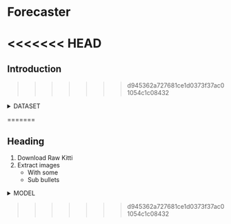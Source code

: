 # Forecaster
<<<<<<< HEAD
=======
## Introduction
>>>>>>> d945362a727681ce1d0373f37ac01054c1c08432


<details>
  <summary>DATASET</summary>
<<<<<<< HEAD

  ##### Folder structure

```
F2F
├── configs
├── data
|   ├── KITTI   
|   └── RAW
├── dataset
├── inference
├── model
├── PS
├── runs
└── tools
├── PS
```
  
  ##### Download Raw Kitti
    
    In order to download the entire RAW DATA of KITTI is possible use a script download the zip and create a predefined data structure from each video-clip.

```bash
python tools/download_kitti.py path-to-kitti.text download-folder
```

```
F2F
├── configs
├── data
|   ├── KITTI   
|   └── RAW
|        └── processed
├── dataset
├── inference
├── model
├── PS
├── runs
└── tools
```


  ##### Extract images
  

```bash
python tools/convert_kitti_raw.py download-folder dataset-folder --resize False --percentage 0.7 0.2 0.1
```

```
F2F
├── configs
├── data
|   ├── KITTI 
|   |   ├── output
|   |   ├── test
|   |   ├── training
|   |   ├── validation
|   |   ├── test.json
|   |   ├── train.json
|   |   └── validation.json
|   | 
|   └── RAW
|        └── processed
├── dataset
├── inference
├── model
├── PS
├── runs
└── tools
```



</details>








=======
  
  ## Heading
  1. Download Raw Kitti 
  2. Extract images
     * With some
     * Sub bullets
</details>




<details>
  <summary>MODEL</summary>
  
  ## Heading
  1. Download Raw Kitti 
  2. Extract images
     * With some
     * Sub bullets
  
  
  ## Heading
   1. Download Raw Kitti 
  2. Extract images
     * With some
     * Sub bullets
</details>

>>>>>>> d945362a727681ce1d0373f37ac01054c1c08432
